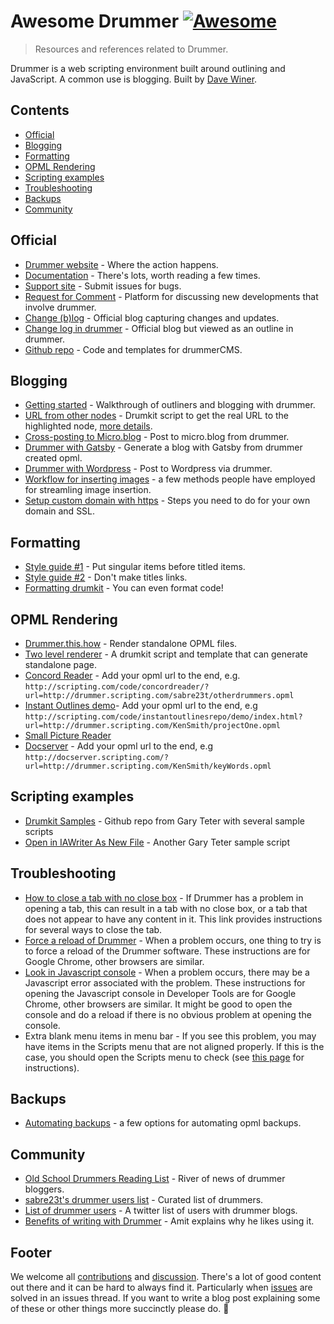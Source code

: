 # Awesome Drummer [![Awesome](https://awesome.re/badge.svg)](https://awesome.re) <!-- omit in toc -->
> Resources and references related to Drummer.

Drummer is a web scripting environment built around outlining and JavaScript. A common use is blogging. Built by [Dave Winer](http://davewiner.com/).

## Contents <!-- omit in toc -->
- [Official](#official)
- [Blogging](#blogging)
- [Formatting](#formatting)
- [OPML Rendering](#opml-rendering)
- [Scripting examples](#scripting-examples)
- [Troubleshooting](#troubleshooting)
- [Backups](#backups)
- [Community](#community)

## Official

- [Drummer website](http://drummer.scripting.com/) - Where the action happens.
- [Documentation](http://docserver.scripting.com/drummer/about.opml) - There's lots, worth reading a few times.
- [Support site](https://github.com/scripting/drummerSupport/) - Submit issues for bugs.
- [Request for Comment](https://github.com/scripting/drummerRFC) - Platform for discussing new developments that involve drummer.
- [Change (b)log](http://scripting.com/drummer/blog/) - Official blog capturing changes and updates.
- [Change log in drummer](http://drummer.scripting.com/?url=http://drummer.scripting.com/davewiner/drummer/changeNotes.opml) - Official blog but viewed as an outline in drummer.
- [Github repo](https://github.com/scripting/drummercms/) - Code and templates for drummerCMS.

## Blogging

- [Getting started](https://www.amitgawande.com/2021/10/16/getting-started-blogging.html) - Walkthrough of outliners and blogging with drummer.
- [URL from other nodes](https://gist.github.com/am1t/c1a1d37af7cd33aedc9e1263888a70e0) - Drumkit script to get the real URL to the highlighted node, [more details](https://www.amitgawande.com/2021/10/23/getting-post-url.html). 
- [Cross-posting to Micro.blog](https://www.manton.org/2021/10/18/drummer-and-microblog.html) - Post to micro.blog from drummer.
- [Drummer with Gatsby](http://oldschool.scripting.com/ScottHansonDE/2021/10/21/100522.html?title=connectingDrummerToGatsby) - Generate a blog with Gatsby from drummer created opml.
- [Drummer with Wordpress](http://oldschool.scripting.com/frankmeeuwsen/2021/10/23/065437.html?title=publishToWordpressWithDrummer) - Post to Wordpress via drummer.
- [Workflow for inserting images](https://github.com/scripting/drummerSupport/issues/83) - a few methods people have employed for streamling image insertion.
- [Setup custom domain with https](https://rudimentarylathe.wiki/#Using%20a%20custom%20domain%20with%20Drummer) - Steps you need to do for your own domain and SSL. 

## Formatting

- [Style guide #1](http://scripting.com/drummer/blog/2021/10/17/031157.html?title=styleNoteSingularItemsBeforeTitledItems) - Put singular items before titled items.
- [Style guide #2](http://scripting.com/drummer/blog/2021/10/17/031051.html?title=styleNoteLinksInBlogPostTitles) - Don't make titles links.
- [Formatting drumkit](http://oldschool.scripting.com/PostMonsterG/2021/11/24.html#a031408) - You can even format code!

## OPML Rendering

- [Drummer.this.how](http://scripting.com/drummer/blog/2021/11/06/193821.html?title=drummer.this.how) - Render standalone OPML files.
- [Two level renderer](https://github.com/andysylvester/drummer-outline-renderers) - A drumkit script and template that can generate standalone page.
- [Concord Reader](http://scripting.com/code/concordreader/?url=) - Add your opml url to the end, e.g. `http://scripting.com/code/concordreader/?url=http://drummer.scripting.com/sabre23t/otherdrummers.opml`
- [Instant Outlines demo](http://scripting.com/code/instantoutlinesrepo/demo/index.html?url=)- Add your opml url to the end, e.g `http://scripting.com/code/instantoutlinesrepo/demo/index.html?url=http://drummer.scripting.com/KenSmith/projectOne.opml`
- [Small Picture Reader](http://scripting.com/code/concord/repo/example2/)
- [Docserver](http://docserver.scripting.com/?url=) - Add your opml url to the end, e.g  `http://docserver.scripting.com/?url=http://drummer.scripting.com/KenSmith/keyWords.opml`

## Scripting examples

- [Drumkit Samples](https://github.com/PostMonsterG/drumkit-samples) - Github repo from Gary Teter with several sample scripts
- [Open in IAWriter As New File](https://gist.github.com/PostMonsterG/c3cd6f2c4c5df9ca3bc56c0e21920871) - Another Gary Teter sample script


## Troubleshooting

- [How to close a tab with no close box](http://scripting.com/drummer/blog/2021/11/24/142717.html?title=tabWithNoCloseBox) - If Drummer has a problem in opening a tab, this can result in a tab with no close box, or a tab that does not appear to have any content in it. This link provides instructions for several ways to close the tab.
- [Force a reload of Drummer](http://docserver.scripting.com/drummer/general.opml#1633017426000) - When a problem occurs, one thing to try is to force a reload of the Drummer software. These instructions are for Google Chrome, other browsers are similar.
- [Look in Javascript console](http://docserver.scripting.com/drummer/general.opml#1631797228000) - When a problem occurs, there may be a Javascript error associated with the problem. These instructions for opening the Javascript console in Developer Tools are for Google Chrome, other browsers are similar. It might be good to open the console and do a reload if there is no obvious problem at opening the console.
- Extra blank menu items in menu bar - If you see this problem, you may have items in the Scripts menu that are not aligned properly. If this is the case, you should open the Scripts menu to check (see [this page](http://docserver.scripting.com/drummer/scripting.opml#16274901750000) for instructions).

## Backups

- [Automating backups](https://github.com/scripting/drummerSupport/issues/63) - a few options for automating opml backups.

## Community

- [Old School Drummers Reading List](http://oldschooldrummers.andysylvester.com/) - River of news of drummer bloggers.
- [sabre23t's drummer users list](http://scripting.com/code/concordreader/?url=http://drummer.scripting.com/sabre23t/otherdrummers.opml) - Curated list of drummers.
- [List of drummer users](https://twitter.com/i/lists/1460959042667487234) - A twitter list of users with drummer blogs.
- [Benefits of writing with Drummer](https://ol.amitgawande.com/2021/10/21/163615.html?title=benefitsOfWritingWithDrummer) - Amit explains why he likes using it.


## Footer <!-- omit in toc -->

We welcome all [contributions](contributing.md) and [discussion](https://github.com/alexjj/awesome-drummer/discussions/). There's a lot of good content out there and it can be hard to always find it. Particularly when [issues](https://github.com/scripting/drummerSupport) are solved in an issues thread. If you want to write a blog post explaining some of these or other things more succinctly please do. 🥁
